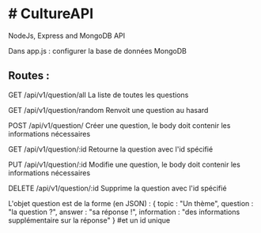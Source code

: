 <h1># CultureAPI</h1>
NodeJs, Express and MongoDB API

Dans app.js : configurer la base de données MongoDB

<h2>Routes :</h2> 


GET /api/v1/question/all
La liste de toutes les questions

GET /api/v1/question/random
Renvoit une question au hasard

POST /api/v1/question/
Créer une question, le body doit contenir les informations nécessaires

GET /api/v1/question/:id
Retourne la question avec l'id spécifié

PUT /api/v1/question/:id
Modifie une question,  le body doit contenir les informations nécessaires

DELETE /api/v1/question/:id
Supprime la question avec l'id spécifié

L'objet question est de la forme (en JSON) :
{
  topic : "Un thème",
  question : "la question ?",
  answer : "sa réponse !",
  information : "des informations supplémentaire sur la réponse"
}
#et un id unique
